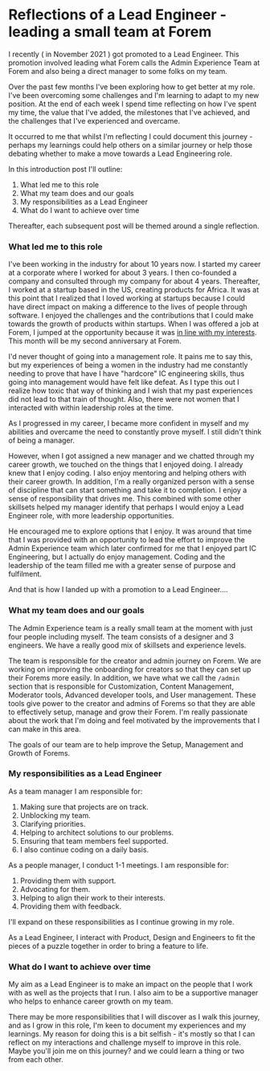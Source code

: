 # Reflections of a Lead Engineer - leading a small team at Forem

I recently ( in November 2021 ) got promoted to a Lead Engineer. This promotion involved leading what Forem calls the Admin Experience Team at Forem and also being a direct manager to some folks on my team.

Over the past few months I've been exploring how to get better at my role. I've been overcoming some challenges and I'm learning to adapt to my new position. At the end of each week I spend time reflecting on how I've spent my time, the value that I've added, the milestones that I've achieved, and the challenges that I've experienced and overcame.

It occurred to me that whilst I'm reflecting I could document this journey - perhaps my learnings could help others on a similar journey or help those debating whether to make a move towards a Lead Engineering role.

In this introduction post I'll outline:
1. What led me to this role
2. What my team does and our goals
3. My responsibilities as a Lead Engineer
4. What do I want to achieve over time

Thereafter, each subsequent post will be themed around a single reflection.

### What led me to this role

I've been working in the industry for about 10 years now. I started my career at a corporate where I worked for about 3 years. I then co-founded a company and consulted through my company for about 4 years. Thereafter, I worked at a startup based in the US, creating products for Africa. It was at this point that I realized that I loved working at startups because I could have direct impact on making a difference to the lives of people through software. I enjoyed the challenges and the contributions that I could make towards the growth of products within startups. When I was offered a job at Forem, I jumped at the opportunity because it was [in line with my interests](https://dev.to/ridhwana/a-new-year-with-a-new-dev-adventure-9en). This month will be my second anniversary at Forem.

I'd never thought of going into a management role. It pains me to say this, but my experiences of being a women in the industry had me constantly needing to prove that have I have "hardcore" IC engineering skills, thus going into management would have felt like defeat. As I type this out I realize how toxic that way of thinking and I wish that my past experiences did not lead to that train of thought. Also, there were not women that I interacted with within leadership roles at the time.

As I progressed in my career, I became more confident in myself and my abilities and overcame the need to constantly prove myself. I still didn't think of being a manager.

However, when I got assigned a new manager and we chatted through my career growth, we touched on the things that I enjoyed doing. I already knew that I enjoy coding. I also enjoy mentoring and helping others with their career growth. In addition, I'm a really organized person with a sense of discipline that can start something and take it to completion. I enjoy a sense of responsibility that drives me. This combined with some other skillsets helped my manager identify that perhaps I would enjoy a Lead Engineer role, with more leadership opportunities.

He encouraged me to explore options that I enjoy. It was around that time that I was provided with an opportunity to lead the effort to improve the Admin Experience team which later confirmed for me that I enjoyed part IC Engineering, but I actually do enjoy management. Coding and the leadership of the team filled me with a greater sense of purpose and fulfilment.

And that is how I landed up with a promotion to a Lead Engineer....

### What my team does and our goals

The Admin Experience team is a really small team at the moment with just four people including myself. The team consists of a designer and 3 engineers. We have a really good mix of skillsets and experience levels.

The team is responsible for the creator and admin journey on Forem. We are working on improving the onboarding for creators so that they can set up their Forems more easily. In addition, we have what we call the `/admin` section that is responsible for Customization, Content Management, Moderator tools, Advanced developer tools, and User management. These tools give power to the creator and admins of Forems so that they are able to effectively setup, manage and grow their Forem. I'm really passionate about the work that I'm doing and feel motivated by the improvements that I can make in this area.

The goals of our team are to help improve the Setup, Management and Growth of Forems.

### My responsibilities as a Lead Engineer

As a team manager I am responsible for:
1. Making sure that projects are on track.
2. Unblocking my team.
3. Clarifying priorities.
4. Helping to architect solutions to our problems.
6. Ensuring that team members feel supported.
5. I also continue coding on a daily basis.

As a people manager, I conduct 1-1 meetings. I am responsible for:
1. Providing them with support.
2. Advocating for them.
3. Helping to align their work to their interests.
4. Providing them with feedback.

I'll expand on these responsibilities as I continue growing in my role.

As a Lead Engineer, I interact with Product, Design and Engineers to fit the pieces of a puzzle together in order to bring a feature to life.

### What do I want to achieve over time

My aim as a Lead Engineer is to make an impact on the people that I work with as well as the projects that I run. I also aim to be a supportive manager who helps to enhance career growth on my team.

There may be more responsibilities that I will discover as I walk this journey, and as I grow in this role, I'm keen to document my experiences and my learnings. My reason for doing this is a bit selfish - it's mostly so that I can reflect on my interactions and challenge myself to improve in this role. Maybe you'll join me on this journey? and we could learn a thing or two from each other.
